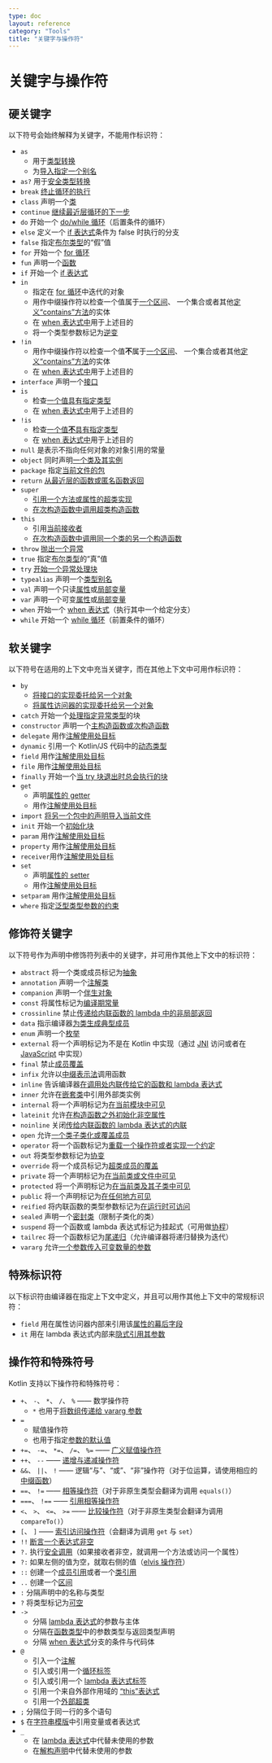 ```yaml
---
type: doc
layout: reference
category: "Tools"
title: "关键字与操作符"
---
```


# 关键字与操作符

## 硬关键字

以下符号会始终解释为关键字，不能用作标识符：

 * `as` 
      - 用于[类型转换](typecasts.html#不安全的转换操作符)
      - 为[导入指定一个别名](packages.html#导入)
 * `as?` 用于[安全类型转换](typecasts.html#安全的可空转换操作符)
 * `break` [终止循环的执行](returns.html)
 * `class` 声明一个[类](classes.html)
 * `continue` [继续最近层循环的下一步](returns.html) 
 * `do` 开始一个 [do/while 循环](control-flow.html#while-循环)（后置条件的循环）
 * `else` 定义一个 [if 表达式](control-flow.html#if-表达式)条件为 false 时执行的分支
 * `false` 指定[布尔类型](basic-types.html#布尔)的“假”值
 * `for` 开始一个 [for 循环](control-flow.html#for-循环)
 * `fun` 声明一个[函数](functions.html) 
 * `if` 开始一个 [if 表达式](control-flow.html#if-表达式)
 * `in`
     - 指定在 [for 循环](control-flow.html#for-循环)中迭代的对象
     - 用作中缀操作符以检查一个值属于[一个区间](ranges.html)、
       一个集合或者其他[定义“contains”方法](operator-overloading.html#in)的实体
     - 在 [when 表达式中](control-flow.html#when-表达式)用于上述目的
     - 将一个类型参数标记为[逆变](generics.html#声明处型变)
 * `!in`
     - 用作中缀操作符以检查一个值**不**属于[一个区间](ranges.html)、
       一个集合或者其他[定义“contains”方法](operator-overloading.html#in)的实体
     - 在 [when 表达式中](control-flow.html#when-表达式)用于上述目的
 * `interface` 声明一个[接口](interfaces.html)
 * `is` 
     - 检查[一个值具有指定类型](typecasts.html#is-与-is-操作符)
     - 在 [when 表达式中](control-flow.html#when-表达式)用于上述目的
 * `!is`
     - 检查[一个值**不**具有指定类型](typecasts.html#is-与-is-操作符)
     - 在 [when 表达式中](control-flow.html#when-表达式)用于上述目的
 * `null` 是表示不指向任何对象的对象引用的常量
 * `object` 同时声明[一个类及其实例](object-declarations.html)
 * `package` 指定[当前文件的包](packages.html)
 * `return` [从最近层的函数或匿名函数返回](returns.html)  
 * `super` 
     - [引用一个方法或属性的超类实现](classes.html#调用超类实现)
     - [在次构造函数中调用超类构造函数](classes.html#继承)
 * `this` 
     - 引用[当前接收者](this-expressions.html)
     - [在次构造函数中调用同一个类的另一个构造函数](classes.html#构造函数)
 * `throw` [抛出一个异常](exceptions.html)
 * `true` 指定[布尔类型](basic-types.html#布尔)的“真”值
 * `try` [开始一个异常处理块](exceptions.html)
 * `typealias` 声明一个[类型别名](type-aliases.html)
 * `val` 声明一个只读[属性](properties.html)或[局部变量](basic-syntax.html#定义变量)
 * `var` 声明一个可变[属性](properties.html)或[局部变量](basic-syntax.html#定义变量)
 * `when` 开始一个 [when 表达式](control-flow.html#when-表达式)（执行其中一个给定分支）
 * `while` 开始一个 [while 循环](control-flow.html#while-循环)（前置条件的循环）

## 软关键字

以下符号在适用的上下文中充当关键字，而在<!--
-->其他上下文中可用作标识符：

 * `by`
     - [将接口的实现委托给另一个对象](delegation.html)
     - [将属性访问器的实现委托给另一个对象](delegated-properties.html)
 * `catch` 开始一个[处理指定异常类型](exceptions.html)的块
 * `constructor` 声明一个[主构造函数或次构造函数](classes.html#构造函数)
 * `delegate` 用作[注解使用处目标](annotations.html#注解使用处目标) 
 * `dynamic` 引用一个 Kotlin/JS 代码中的[动态类型](dynamic-type.html)
 * `field` 用作[注解使用处目标](annotations.html#注解使用处目标)
 * `file` 用作[注解使用处目标](annotations.html#注解使用处目标)
 * `finally` 开始一个[当 try 块退出时总会执行的块](exceptions.html)
 * `get`
     - 声明[属性的 getter](properties.html#getters-与-setters)
     - 用作[注解使用处目标](annotations.html#注解使用处目标)
 * `import` [将另一个包中的声明导入当前文件](packages.html)
 * `init` 开始一个[初始化块](classes.html#构造函数)
 * `param` 用作[注解使用处目标](annotations.html#注解使用处目标)
 * `property` 用作[注解使用处目标](annotations.html#注解使用处目标)
 * `receiver`用作[注解使用处目标](annotations.html#注解使用处目标)
 * `set`
     - 声明[属性的 setter](properties.html#getters-与-setters)
     - 用作[注解使用处目标](annotations.html#注解使用处目标)
 * `setparam` 用作[注解使用处目标](annotations.html#注解使用处目标)
 * `where` 指定[泛型类型参数的约束](generics.html#上界)
 
## 修饰符关键字

以下符号作为声明中修饰符列表中的关键字，并可用作其他上下文中<!--
-->的标识符：

 * `abstract` 将一个类或成员标记为[抽象](classes.html#抽象类)
 * `annotation` 声明一个[注解类](annotations.html)
 * `companion` 声明一个[伴生对象](object-declarations.html#伴生对象)
 * `const` 将属性标记为[编译期常量](properties.html#编译期常量)
 * `crossinline` 禁止[传递给内联函数的 lambda 中的非局部返回](inline-functions.html#非局部返回) 
 * `data` 指示编译器[为类生成典型成员](data-classes.html)
 * `enum` 声明一个[枚举](enum-classes.html)
 * `external` 将一个声明标记为不是在 Kotlin 中实现（通过 [JNI](java-interop.html#在-kotlin-中使用-jni) 访问或者在 [JavaScript](js-interop.html#external-修饰符) 中实现）
 * `final` 禁止[成员覆盖](classes.html#覆盖方法)
 * `infix` 允许以[中缀表示法](functions.html#中缀表示法)调用函数
 * `inline` 告诉编译器[在调用处内联传给它的函数和 lambda 表达式](inline-functions.html)
 * `inner` 允许在[嵌套类](nested-classes.html)中引用外部类实例
 * `internal` 将一个声明标记为[在当前模块中可见](visibility-modifiers.html)
 * `lateinit` 允许[在构造函数之外初始化非空属性](properties.html#延迟初始化属性)
 * `noinline` 关闭[传给内联函数的 lambda 表达式的内联](inline-functions.html#禁用内联)
 * `open` 允许[一个类子类化或覆盖成员](classes.html#继承)
 * `operator` 将一个函数标记为[重载一个操作符或者实现一个约定](operator-overloading.html)
 * `out` 将类型参数标记为[协变](generics.html#声明处型变)
 * `override` 将一个成员标记为[超类成员的覆盖](classes.html#覆盖方法)
 * `private` 将一个声明标记为[在当前类或文件中可见](visibility-modifiers.html) 
 * `protected` 将一个声明标记为[在当前类及其子类中可见](visibility-modifiers.html)
 * `public` 将一个声明标记为[在任何地方可见](visibility-modifiers.html)
 * `reified` 将内联函数的类型参数标记为[在运行时可访问](inline-functions.html#具体化的类型参数)
 * `sealed` 声明一个[密封类](sealed-classes.html)（限制子类化的类）
 * `suspend` 将一个函数或 lambda 表达式标记为挂起式（可用做[协程](coroutines.html)）
 * `tailrec` 将一个函数标记为[尾递归](functions.html#尾递归函数)（允许编译器将递归替换为迭代）
 * `vararg` 允许[一个参数传入可变数量的参数](functions.html#可变数量的参数varargs)

## 特殊标识符

以下标识符由编译器在指定上下文中定义，并且可以用作其他上下文中的常规<!--
-->标识符：

 * `field` 用在属性访问器内部来引用该[属性的幕后字段](properties.html#幕后字段)
 * `it` 用在 lambda 表达式内部来[隐式引用其参数](lambdas.html#it单个参数的隐式名称)
 
 
## 操作符和特殊符号

Kotlin 支持以下操作符和特殊符号：

 * `+`、 `-`、 `*`、 `/`、 `%` —— 数学操作符
     - `*` 也用于[将数组传递给 vararg 参数](functions.html#可变数量的参数varargs)
 * `=`
     - 赋值操作符
     - 也用于指定[参数的默认值](functions.html#默认参数) 
 * `+=`、 `-=`、 `*=`、 `/=`、 `%=` —— [广义赋值操作符](operator-overloading.html#assignments)
 * `++`、 `--` —— [递增与递减操作符](operator-overloading.html#递增与递减)
 * `&&`、 `||`、 `!` —— 逻辑“与”、“或”、“非”操作符（对于位运算，请使用相应的[中缀函数](basic-types.html#运算)）
 * `==`、 `!=` —— [相等操作符](operator-overloading.html#equals)（对于非原生类型会翻译为调用 `equals()`）
 * `===`、 `!==` —— [引用相等操作符](equality.html#引用相等)
 * `<`、 `>`、 `<=`、 `>=` —— [比较操作符](operator-overloading.html#comparison)（对于非原生类型会翻译为调用 `compareTo()`）
 * `[`、 `]` —— [索引访问操作符](operator-overloading.html#indexed)（会翻译为调用 `get` 与 `set`）
 * `!!` [断言一个表达式非空](null-safety.html#-操作符)
 * `?.` 执行[安全调用](null-safety.html#安全的调用)（如果接收者非空，就调用一个方法或访问一个属性）
 * `?:` 如果左侧的值为空，就取右侧的值（[elvis 操作符](null-safety.html#elvis-操作符)）
 * `::` 创建一个[成员引用](reflection.html#函数引用)或者一个[类引用](reflection.html#类引用)
 * `..` 创建一个[区间](ranges.html) 
 * `:` 分隔声明中的名称与类型
 * `?` 将类型标记为[可空](null-safety.html#可空类型与非空类型) 
 * `->`
     - 分隔 [lambda 表达式](lambdas.html#lambda-表达式语法)的参数与主体
     - 分隔在[函数类型](lambdas.html#函数类型)中的参数类型与返回类型声明
     - 分隔 [when 表达式](control-flow.html#when-表达式)分支的条件与代码体
 * `@`
    - 引入一个[注解](annotations.html#用法)
    - 引入或引用一个[循环标签](returns.html#break-与-continue-标签) 
    - 引入或引用一个 [lambda 表达式标签](returns.html#标签处返回)
    - 引用一个来自外部作用域的 [“this”表达式](this-expressions.html#限定的-this)
    - 引用一个[外部超类](classes.html#调用超类实现)
 * `;` 分隔位于同一行的多个语句
 * `$` 在[字符串模版](basic-types.html#字符串模板)中引用变量或者表达式
 * `_`
     - 在 [lambda 表达式](lambdas.html#下划线用于未使用的变量自-11-起)中代替未使用的参数
     - 在[解构声明](multi-declarations.html#下划线用于未使用的变量自-11-起)中代替未使用的参数
     
